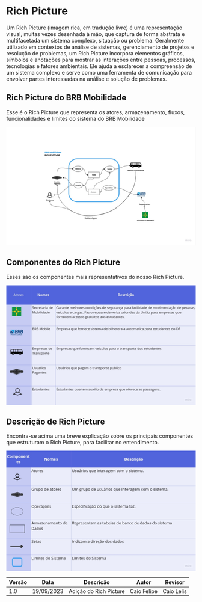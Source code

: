 
# Rich Picture

Um Rich Picture (imagem rica, em tradução livre) é uma representação visual, muitas vezes desenhada à mão, que captura de forma abstrata e multifacetada um sistema complexo, situação ou problema. Geralmente utilizado em contextos de análise de sistemas, gerenciamento de projetos e resolução de problemas, um Rich Picture incorpora elementos gráficos, símbolos e anotações para mostrar as interações entre pessoas, processos, tecnologias e fatores ambientais. Ele ajuda a esclarecer a compreensão de um sistema complexo e serve como uma ferramenta de comunicação para envolver partes interessadas na análise e solução de problemas.

## **Rich Picture do BRB Mobilidade**

Esse é o Rich Picture que representa os atores, armazenamento, fluxos, funcionalidades e limites do sistema do BRB Mobilidade

![Rich Picture](img/RichPictureDiagrama.jpg)




## **Componentes do Rich Picture**

Esses são os componentes mais representativos do nosso Rich Picture.

![Descricao](img/RichPictureAtoresDescricao.jpg)





## **Descrição de Rich Picture**

Encontra-se acima uma breve explicação sobre os principais componentes que estruturam o Rich Picture, para facilitar no entendimento.

![Componentes](img/RichPictureComponentes.jpg)




| Versão | Data       | Descrição            | Autor | Revisor |
|--------|------------|----------------------|-----------------------------------|--------------------------------------|
| 1.0    | 19/09/2023 | Adição do Rich Picture     |  Caio Felipe | Caio Lelis |